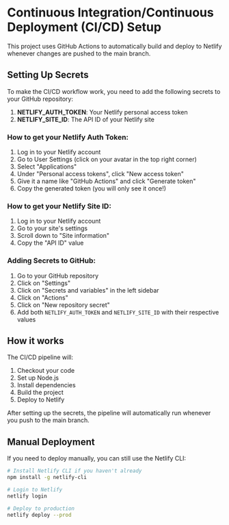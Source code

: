 # Continuous Integration/Continuous Deployment (CI/CD) Setup

This project uses GitHub Actions to automatically build and deploy to Netlify whenever changes are pushed to the main branch.

## Setting Up Secrets

To make the CI/CD workflow work, you need to add the following secrets to your GitHub repository:

1. **NETLIFY_AUTH_TOKEN**: Your Netlify personal access token
2. **NETLIFY_SITE_ID**: The API ID of your Netlify site

### How to get your Netlify Auth Token:

1. Log in to your Netlify account
2. Go to User Settings (click on your avatar in the top right corner)
3. Select "Applications"
4. Under "Personal access tokens", click "New access token"
5. Give it a name like "GitHub Actions" and click "Generate token"
6. Copy the generated token (you will only see it once!)

### How to get your Netlify Site ID:

1. Log in to your Netlify account
2. Go to your site's settings
3. Scroll down to "Site information"
4. Copy the "API ID" value

### Adding Secrets to GitHub:

1. Go to your GitHub repository
2. Click on "Settings"
3. Click on "Secrets and variables" in the left sidebar
4. Click on "Actions"
5. Click on "New repository secret"
6. Add both `NETLIFY_AUTH_TOKEN` and `NETLIFY_SITE_ID` with their respective values

## How it works

The CI/CD pipeline will:
1. Checkout your code
2. Set up Node.js
3. Install dependencies
4. Build the project
5. Deploy to Netlify

After setting up the secrets, the pipeline will automatically run whenever you push to the main branch.

## Manual Deployment

If you need to deploy manually, you can still use the Netlify CLI:

```bash
# Install Netlify CLI if you haven't already
npm install -g netlify-cli

# Login to Netlify
netlify login

# Deploy to production
netlify deploy --prod
```
